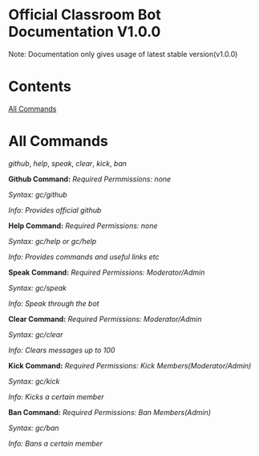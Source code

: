 # Official Classroom Bot Documentation V1.0.0

Note: Documentation only gives usage of latest stable version(v1.0.0)

# Contents

[All Commands](https://github.com/LightLordYT/blob/main/docs/docs.md#all-commands)

# All Commands

*github*,
*help*,
*speak*,
*clear*,
*kick*,
*ban*

**Github Command:**
*Required Permmissions: none*

*Syntax: gc/github*

*Info: Provides official github*

**Help Command:**
*Required Permissions: none*

*Syntax: gc/help or gc/help <commandhere>*

*Info: Provides commands and useful links etc*

**Speak Command:**
*Required Permissions: Moderator/Admin*

*Syntax: gc/speak <arguments>*

*Info: Speak through the bot*

**Clear Command:**
*Required Permissions: Moderator/Admin*

*Syntax: gc/clear <messageAmount>*

*Info: Clears messages up to 100*

**Kick Command:**
*Required Permissions: Kick Members(Moderator/Admin)*

*Syntax: gc/kick <member>*

*Info: Kicks a certain member*

**Ban Command:**
*Required Permissions: Ban Members(Admin)*

*Syntax: gc/ban <member>*

*Info: Bans a certain member*
